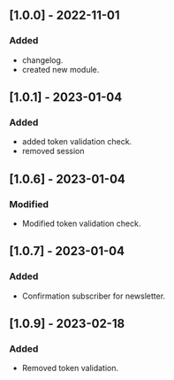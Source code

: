 ## [1.0.0] - 2022-11-01
### Added
- changelog.
- created new module.

## [1.0.1] - 2023-01-04
### Added
- added token validation check.
- removed session

## [1.0.6] - 2023-01-04
### Modified
- Modified token validation check.

## [1.0.7] - 2023-01-04
### Added
- Confirmation subscriber for newsletter.

## [1.0.9] - 2023-02-18
### Added
- Removed token validation.
